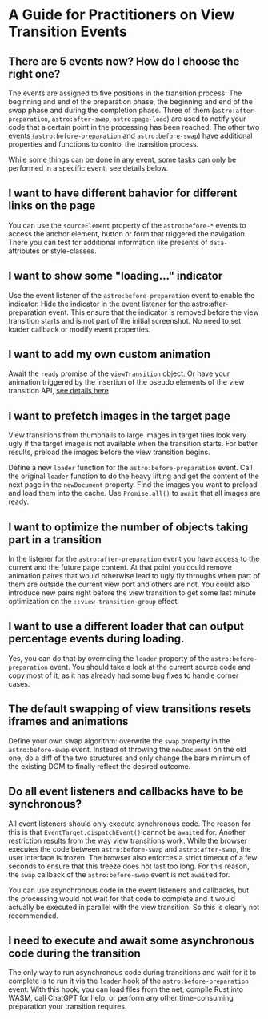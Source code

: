 # A Guide for Practitioners on View Transition Events

## There are 5 events now? How do I choose the right one?
The events are assigned to five positions in the transition process: The beginning and end of the preparation phase, the beginning and end of the swap phase and during the completion phase. Three of them (`astro:after-preparation`, `astro:after-swap`, `astro:page-load`) are used to notify your code that a certain point in the processing has been reached.  The other two events (`astro:before-preparation` and `astro:before-swap`) have additional properties and functions to control the transition process.

While some things can be done in any event, some tasks can only be performed in a specific event, see details below.

## I want to have different bahavior for different links on the page
You can use the `sourceElement` property of the `astro:before-*` events to access the anchor element, button or form that triggered the navigation. There you can test for additional information like presents of `data-` attributes or style-classes. 


## I want to show some "loading..." indicator
Use the event listener of the `astro:before-preparation` event to enable the indicator. Hide the indicator in the event listener for the astro:after-preparation event. This ensure that the indicator is removed before the view transition starts and is not part of the initial screenshot. No need to set loader callback or modify event properties.

## I want to add my own custom animation 
Await the `ready` promise of the `viewTransition` object. Or have your animation triggered by the insertion of the pseudo elements of the view transition API, [see details here](https://developer.chrome.com/docs/web-platform/view-transitions/) 

## I want to prefetch images in the target page
View transitions from thumbnails to large images in target files look very ugly if the target image is not available when the transition starts. For better results, preload the images before the view transition begins.
 
Define a new `loader` function for the `astro:before-preparation` event. Call the original `loader` function to do the heavy lifting and get the content of the next page in the `newDocument` property. Find the images you want to preload and load them into the cache. Use `Promise.all()` to `await` that all images are ready.  

## I want to optimize the number of objects taking part in a transition
In the listener for the `astro:after-preparation` event you have access to the current and the future page content. At that point you could remove animation paires that would otherwise lead to ugly fly throughs when part of them are outside the current view port and others are not. You could also introduce new pairs right before the view transition to get some last minute optimization on the `::view-transition-group` effect. 

## I want to use a different loader that can output percentage events during loading.
Yes, you can do that by overriding the `loader` property of the `astro:before-preparation` event. You should take a look at the current source code and copy most of it, as it has already had some bug fixes to handle corner cases. 

## The default swapping of view transitions resets iframes and animations
Define your own swap algorithm: overwrite the `swap` property in the `astro:before-swap` event. Instead of throwing the `newDocument` on the old one, do a diff of the two structures and only change the bare minimum of the existing DOM to finally reflect the desired outcome. 

## Do all event listeners and callbacks have to be synchronous?
All event listeners should only execute synchronous code. The reason for this is that `EventTarget.dispatchEvent()` cannot be `await`ed for. Another restriction results from the way view transitions work. While the browser executes the code between `astro:before-swap` and `astro:after-swap`, the user interface is frozen. The browser also enforces a strict timeout of a few seconds to ensure that this freeze does not last too long. For this reason, the `swap` callback of the `astro:before-swap` event is not `await`ed for. 

You can use asynchronous code in the event listeners and callbacks, but the processing would not wait for that code to complete and it would actually be executed in parallel with the view transition. So this is clearly not recommended.

## I need to execute and await some asynchronous code during the transition
The only way to run asynchronous code during transitions and wait for it to complete is to run it via the `loader` hook of the `astro:before-preparation` event. With this hook, you can load files from the net, compile Rust into WASM, call ChatGPT for help, or perform any other time-consuming preparation your transition requires. 

